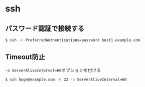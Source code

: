 # ssh 


## パスワード認証で接続する

```bash
$ ssh -o PreferredAuthentications=password host1.example.com
```


## Timeout防止

`-o ServerAliveInterval=60`オプションを付ける

```bash
$ ssh hoge@example.com -P 22 -o ServerAliveInterval=60 
```



